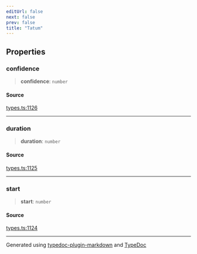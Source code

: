 ```yaml
---
editUrl: false
next: false
prev: false
title: "Tatum"
---
```


## Properties

### confidence

> **confidence**: `number`

#### Source

[types.ts:1126](https://github.com/fostertheweb/spotify-web-sdk/blob/e412602/src/types.ts#L1126)

***

### duration

> **duration**: `number`

#### Source

[types.ts:1125](https://github.com/fostertheweb/spotify-web-sdk/blob/e412602/src/types.ts#L1125)

***

### start

> **start**: `number`

#### Source

[types.ts:1124](https://github.com/fostertheweb/spotify-web-sdk/blob/e412602/src/types.ts#L1124)

***

Generated using [typedoc-plugin-markdown](https://www.npmjs.com/package/typedoc-plugin-markdown) and [TypeDoc](https://typedoc.org/)
